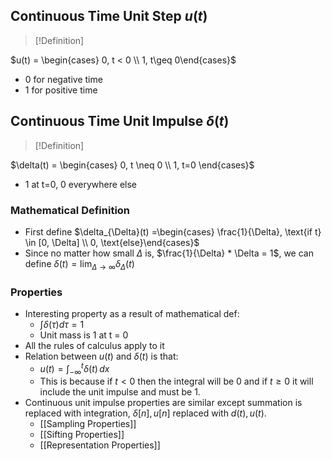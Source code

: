## Continuous Time Unit Step $u(t)$

> [!Definition]
> 
$u(t) = \begin{cases} 0, t < 0 \\ 1, t\geq 0\end{cases}$
- 0 for negative time
- 1 for positive time
## Continuous Time Unit Impulse $\delta(t)$
> [!Definition]
> 
$\delta(t) = \begin{cases} 0, t \neq 0 \\ 1, t=0 \end{cases}$
- 1 at t=0, 0 everywhere else
### Mathematical Definition
- First define $\delta_{\Delta}(t) =\begin{cases} \frac{1}{\Delta}, \text{if t} \in [0, \Delta] \\ 0, \text{else}\end{cases}$
- Since no matter how small $\Delta$ is, $\frac{1}{\Delta} * \Delta = 1$, we can define $\delta(t) = \lim_{ \Delta \to \infty } \delta_{\Delta}(t)$ 
### Properties
- Interesting property as a result of mathematical def: 
	- $\int \delta(\tau)d\tau = 1$
	- Unit mass is 1 at t = 0
- All the rules of calculus apply to it
- Relation between $u(t)$ and $\delta(t)$ is that:
	- $u(t) = \int_{-\infty}^t \delta(t) \, dx$
	- This is because if $t < 0$ then the integral will be 0 and if $t \geq 0$ it will include the unit impulse and must be 1.
- Continuous unit impulse properties are similar except summation is replaced with integration, $\delta[n], u[n]$ replaced with $d(t), u(t)$.
	- [[Sampling Properties]]
	- [[Sifting Properties]]
	- [[Representation Properties]]




